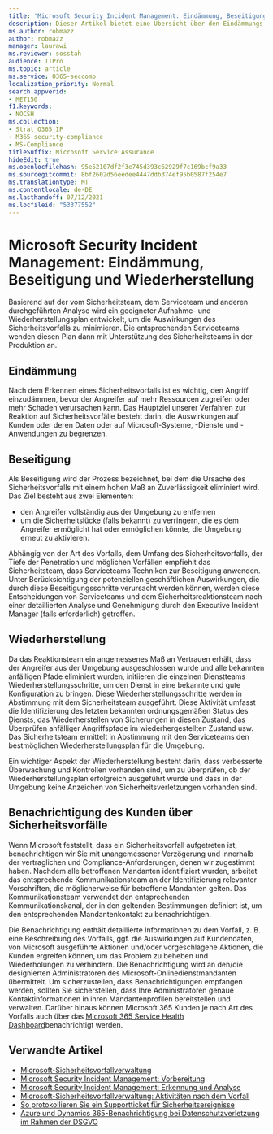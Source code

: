 ```yaml
---
title: 'Microsoft Security Incident Management: Eindämmung, Beseitigung und Wiederherstellung'
description: Dieser Artikel bietet eine Übersicht über den Eindämmungs-, Beseitigungs- und Wiederherstellungsprozess von Sicherheitsvorfällen in Microsoft-Onlinediensten.
ms.author: robmazz
author: robmazz
manager: laurawi
ms.reviewer: sosstah
audience: ITPro
ms.topic: article
ms.service: O365-seccomp
localization_priority: Normal
search.appverid:
- MET150
f1.keywords:
- NOCSH
ms.collection:
- Strat_O365_IP
- M365-security-compliance
- MS-Compliance
titleSuffix: Microsoft Service Assurance
hideEdit: true
ms.openlocfilehash: 95e52107df2f3e745d393c62929f7c169bcf9a33
ms.sourcegitcommit: 8bf2602d56eedee4447ddb374ef95b0587f254e7
ms.translationtype: MT
ms.contentlocale: de-DE
ms.lasthandoff: 07/12/2021
ms.locfileid: "53377552"
---
```

# <a name="microsoft-security-incident-management-containment-eradication-and-recovery"></a>Microsoft Security Incident Management: Eindämmung, Beseitigung und Wiederherstellung

Basierend auf der vom Sicherheitsteam, dem Serviceteam und anderen durchgeführten Analyse wird ein geeigneter Aufnahme- und Wiederherstellungsplan entwickelt, um die Auswirkungen des Sicherheitsvorfalls zu minimieren. Die entsprechenden Serviceteams wenden diesen Plan dann mit Unterstützung des Sicherheitsteams in der Produktion an.

## <a name="containment"></a>Eindämmung

Nach dem Erkennen eines Sicherheitsvorfalls ist es wichtig, den Angriff einzudämmen, bevor der Angreifer auf mehr Ressourcen zugreifen oder mehr Schaden verursachen kann. Das Hauptziel unserer Verfahren zur Reaktion auf Sicherheitsvorfälle besteht darin, die Auswirkungen auf Kunden oder deren Daten oder auf Microsoft-Systeme, -Dienste und -Anwendungen zu begrenzen.

## <a name="eradication"></a>Beseitigung

Als Beseitigung wird der Prozess bezeichnet, bei dem die Ursache des Sicherheitsvorfalls mit einem hohen Maß an Zuverlässigkeit eliminiert wird. Das Ziel besteht aus zwei Elementen:

- den Angreifer vollständig aus der Umgebung zu entfernen
- um die Sicherheitslücke (falls bekannt) zu verringern, die es dem Angreifer ermöglicht hat oder ermöglichen könnte, die Umgebung erneut zu aktivieren.

Abhängig von der Art des Vorfalls, dem Umfang des Sicherheitsvorfalls, der Tiefe der Penetration und möglichen Vorfällen empfiehlt das Sicherheitsteam, dass Serviceteams Techniken zur Beseitigung anwenden. Unter Berücksichtigung der potenziellen geschäftlichen Auswirkungen, die durch diese Beseitigungsschritte verursacht werden können, werden diese Entscheidungen von Serviceteams und dem Sicherheitsreaktionsteam nach einer detaillierten Analyse und Genehmigung durch den Executive Incident Manager (falls erforderlich) getroffen.

## <a name="recovery"></a>Wiederherstellung

Da das Reaktionsteam ein angemessenes Maß an Vertrauen erhält, dass der Angreifer aus der Umgebung ausgeschlossen wurde und alle bekannten anfälligen Pfade eliminiert wurden, initiieren die einzelnen Dienstteams Wiederherstellungsschritte, um den Dienst in eine bekannte und gute Konfiguration zu bringen. Diese Wiederherstellungsschritte werden in Abstimmung mit dem Sicherheitsteam ausgeführt. Diese Aktivität umfasst die Identifizierung des letzten bekannten ordnungsgemäßen Status des Diensts, das Wiederherstellen von Sicherungen in diesen Zustand, das Überprüfen anfälliger Angriffspfade im wiederhergestellten Zustand usw. Das Sicherheitsteam ermittelt in Abstimmung mit den Serviceteams den bestmöglichen Wiederherstellungsplan für die Umgebung.

Ein wichtiger Aspekt der Wiederherstellung besteht darin, dass verbesserte Überwachung und Kontrollen vorhanden sind, um zu überprüfen, ob der Wiederherstellungsplan erfolgreich ausgeführt wurde und dass in der Umgebung keine Anzeichen von Sicherheitsverletzungen vorhanden sind.

## <a name="customer-notification-of-security-incident"></a>Benachrichtigung des Kunden über Sicherheitsvorfälle

Wenn Microsoft feststellt, dass ein Sicherheitsvorfall aufgetreten ist, benachrichtigen wir Sie mit unangemessener Verzögerung und innerhalb der vertraglichen und Compliance-Anforderungen, denen wir zugestimmt haben. Nachdem alle betroffenen Mandanten identifiziert wurden, arbeitet das entsprechende Kommunikationsteam an der Identifizierung relevanter Vorschriften, die möglicherweise für betroffene Mandanten gelten. Das Kommunikationsteam verwendet den entsprechenden Kommunikationskanal, der in den geltenden Bestimmungen definiert ist, um den entsprechenden Mandantenkontakt zu benachrichtigen.

Die Benachrichtigung enthält detaillierte Informationen zu dem Vorfall, z. B. eine Beschreibung des Vorfalls, ggf. die Auswirkungen auf Kundendaten, von Microsoft ausgeführte Aktionen und/oder vorgeschlagene Aktionen, die Kunden ergreifen können, um das Problem zu beheben und Wiederholungen zu verhindern. Die Benachrichtigung wird an den/die designierten Administratoren des Microsoft-Onlinedienstmandanten übermittelt. Um sicherzustellen, dass Benachrichtigungen empfangen werden, sollten Sie sicherstellen, dass Ihre Administratoren genaue Kontaktinformationen in ihren Mandantenprofilen bereitstellen und verwalten. Darüber hinaus können Microsoft 365 Kunden je nach Art des Vorfalls auch über das [Microsoft 365 Service Health Dashboard](http://status.yammer.com/)benachrichtigt werden.

## <a name="related-articles"></a>Verwandte Artikel

- [Microsoft-Sicherheitsvorfallverwaltung](assurance-security-incident-management.md)
- [Microsoft Security Incident Management: Vorbereitung](assurance-sim-preparation.md)
- [Microsoft Security Incident Management: Erkennung und Analyse](assurance-sim-detection-analysis.md)
- [Microsoft-Sicherheitsvorfallverwaltung: Aktivitäten nach dem Vorfall](assurance-sim-post-incident-activity.md)
- [So protokollieren Sie ein Supportticket für Sicherheitsereignisse](/azure/security/fundamentals/event-support-ticket)
- [Azure und Dynamics 365-Benachrichtigung bei Datenschutzverletzung im Rahmen der DSGVO](/compliance/regulatory/gdpr-breach-azure-dynamics)
